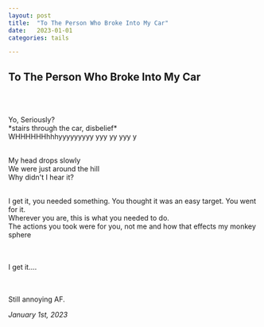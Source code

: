 ```yaml
---
layout: post
title:  "To The Person Who Broke Into My Car"
date:   2023-01-01
categories: tails

---
```


<h2>To The Person Who Broke Into My Car</h2><br><br>
<div class="row haiku">
  <div class="col-md-12">
      <p id="joke">Yo, Seriously?<br>
      *stairs through the car, disbelief*<br>
      WHHHHHHhhhyyyyyyyyy  yyy  yy  yyy  y<br><br>
      </p>
      <p id="queen">
        My head drops slowly<br>
        We were just around the hill<br>
        Why didn't I hear it?<br><br>
      </p>
      <p id="joke">
        I get it, you needed something. You thought it was an easy target. You went for it.<br>
        Wherever you are, this is what you needed to do.<br>
        The actions you took were for you, not me and how that effects my monkey sphere<br><br><br>
      </p>
      <p id="king">
      I get it....<br><br><br>
      </p>
      <p id="queen">
      Still annoying AF.
      </p>
      <div class="date"><i>January 1st, 2023</i></div>
</div>


